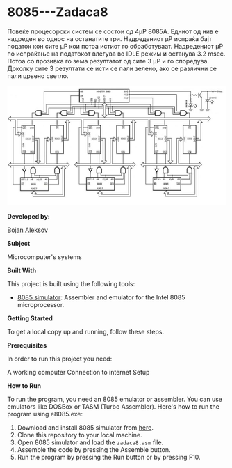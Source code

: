 # 8085---Zadaca8
Повеќе процесорски систем се состои од 4µP 8085А.
Едниот од нив е надреден во однос на останатите три.
Надредениот µP испраќа бајт податок кон сите µP кои потоа
истиот го обработуваат. Надредениот µP по испраќање на
податокот влегува во IDLE режим и останува 3.2 msec. Потоа
со прозивка го зема резултатот од сите 3 µP и го споредува.
Доколку сите 3 резултати се исти се пали зелено, ако се
различни се пали црвено светло. 

![Screenshot (1)](https://github.com/BojanAleksov/8085---Zadaca8/blob/main/Slika%201%20(Zadaca8).png) 

**Developed by:**

[Bojan Aleksov](https://github.com/BojanAleksov)


**Subject**

Microcomputer's systems

**Built With**

This project is built using the following tools:

- [8085 simulator](https://github.com/8085simulator/8085simulator.github.io?tab=readme-ov-file): Assembler and emulator for the Intel 8085 microprocessor.

**Getting Started**

To get a local copy up and running, follow these steps.

**Prerequisites**

In order to run this project you need:

A working computer
Connection to internet
Setup

**How to Run**

To run the program, you need an 8085 emulator or assembler. You can use emulators like DOSBox or TASM (Turbo Assembler). Here's how to run the program using e8085.exe:

1. Download and install 8085 simulator from [here](https://github.com/8085simulator/8085simulator.github.io?tab=readme-ov-file).
2. Clone this repository to your local machine.
3. Open 8085 simulator and load the `zadaca8.asm` file.
4. Assemble the code by pressing the Assemble button.
5. Run the program by pressing the Run button or by pressing F10.
